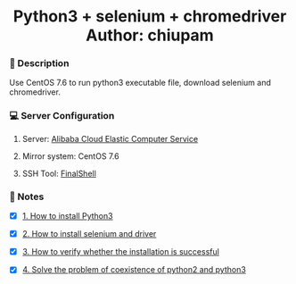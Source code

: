 <h1 align="center">
  Python3 + selenium + chromedriver
  <br>
  Author: chiupam
</h1>

### 📜 Description

Use CentOS 7.6 to run python3 executable file, download selenium and chromedriver.

### 💻 Server Configuration

1. Server: [Alibaba Cloud Elastic Computer Service](https://www.aliyun.com/product/swas)

2. Mirror system: CentOS 7.6

3. SSH Tool: [FinalShell](http://www.hostbuf.com/t/988.html)

### 📔 Notes

- [x] [1. How to install Python3](https://github.com/chiupam/Notes/blob/master/Python3.7.2/Python3.7.2.md)

- [x] [2. How to install selenium and driver](https://github.com/chiupam/Notes/blob/master/Python3.7.2/Selenium%26chromedirver.md)

- [x] [3. How to verify whether the installation is successful](https://github.com/chiupam/Notes/blob/master/Python3.7.2/Verification.md)

- [x] [4. Solve the problem of coexistence of python2 and python3](https://github.com/chiupam/Notes/blob/master/Python3.7.2/Coexist.md)
